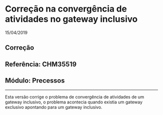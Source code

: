 # Correção na convergência de atividades no gateway inclusivo
15/04/2019
## Correção
## Referência: CHM35519
## Módulo: Precessos
***

Esta versão corrige o problema de convergência de atividades de um gateway inclusivo, o problema acontecia quando existia um gateway exclusivo apontando para um gateway inclusivo.